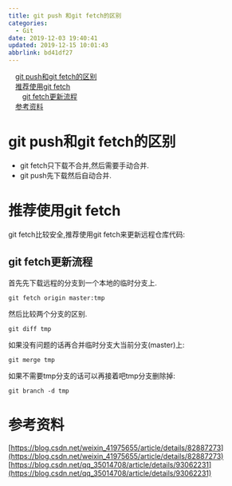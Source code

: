 ```yaml
---
title: git push 和git fetch的区别
categories: 
  - Git
date: 2019-12-03 19:40:41
updated: 2019-12-15 10:01:43
abbrlink: bd41df27
---
```

<div id='my_toc'><a href="/blog/bd41df27/#git-push和git-fetch的区别" class="header_1">git push和git fetch的区别</a><br><a href="/blog/bd41df27/#推荐使用git-fetch" class="header_1">推荐使用git fetch</a><br><a href="/blog/bd41df27/#git-fetch更新流程" class="header_2">git fetch更新流程</a><br><a href="/blog/bd41df27/#参考资料" class="header_1">参考资料</a><br></div>
<style>
    .header_1{
        margin-left: 1em;
    }
    .header_2{
        margin-left: 2em;
    }
    .header_3{
        margin-left: 3em;
    }
    .header_4{
        margin-left: 4em;
    }
    .header_5{
        margin-left: 5em;
    }
    .header_6{
        margin-left: 6em;
    }
</style>
<!--more-->
<script>if (navigator.platform.search('arm')==-1){document.getElementById('my_toc').style.display = 'none';}
var e,p = document.getElementsByTagName('p');while (p.length>0) {e = p[0];e.parentElement.removeChild(e);}
</script>

<!--end-->
# git push和git fetch的区别
- git fetch只下载不合并,然后需要手动合并.
- git push先下载然后自动合并.

# 推荐使用git fetch
git fetch比较安全,推荐使用git fetch来更新远程仓库代码:
## git fetch更新流程
首先先下载远程的分支到一个本地的临时分支上.
```shell
git fetch origin master:tmp
```
然后比较两个分支的区别.
```shell
git diff tmp 
```
如果没有问题的话再合并临时分支大当前分支(master)上:
```shell
git merge tmp
```
如果不需要tmp分支的话可以再接着吧tmp分支删除掉:
```shell
git branch -d tmp
```

# 参考资料
[https://blog.csdn.net/weixin_41975655/article/details/82887273](https://blog.csdn.net/weixin_41975655/article/details/82887273)
[https://blog.csdn.net/qq_35014708/article/details/93062231](https://blog.csdn.net/qq_35014708/article/details/93062231)
